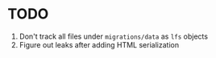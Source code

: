 # TODO

1. Don't track all files under `migrations/data` as `lfs` objects
2. Figure out leaks after adding HTML serialization
